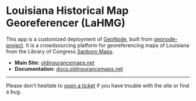 # Louisiana Historical Map Georeferencer (LaHMG)

This app is a customized deployment of [GeoNode](https://geonode.org), built from [geonode-project](https://github.com/GeoNode/geonode-project). It is a crowdsourcing platform for georeferencing maps of Louisiana from the Library of Congress [Sanborn Maps](https://loc.gov/collections/sanborn-maps).

- **Main Site:** [oldinsurancemaps.net](https://oldinsurancemaps.net)
- **Documentation:** [docs.oldinsurancemaps.net](https://docs.oldinsurancemaps.net)

---

Please don't hesitate to [open a ticket](https://oldinsurancemaps.net) if you have trouble with the site or find a bug.
